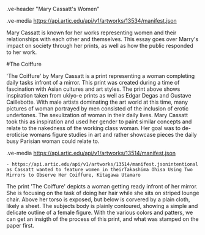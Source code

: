 .ve-header "Mary Cassatt's Women"

.ve-media https://api.artic.edu/api/v1/artworks/13534/manifest.json


Mary Cassatt is known for her works representing women and their relationships with each other and themselves. This essay goes over Marry's impact on society through her prints, as well as how the public responded to her work.

#The Coiffure

'The Coiffure' by Mary Cassatt is a print representing a woman completing daily tasks infront of a mirror. This print was created during a time of fascination with Asian cultures and art styles. The print above shows inspiration taken from ukiyo-e prints as well as Edgar Degas and Gustave Caillebotte. With male artists dominating the art world at this time, many pictures of woman portrayed by men consisted of the inclusion of erotic undertones. The sexulization of woman in their daily lives. Mary Cassatt took this as inspiration and used her gender to paint similar concepts and relate to the nakedness of the working class woman. Her goal was to de-eroticise womans figure studies in art and rather showcase pieces the daily busy Parisian woman could relate to.

.ve-media https://api.artic.edu/api/v1/artworks/13514/manifest.json

    - https://api.artic.edu/api/v1/artworks/13514/manifest.jsonintentional as Cassatt wanted to feature women in theirTakashima Ohisa Using Two Mirrors to Observe Her Coiffure, Kitagawa Utamaro

The print 'The Coiffure' depicts a woman getting ready infront of her mirror. She is focusing on the task of doing her hair while she sits on striped lounge chair. Above her torso is exposed, but below is corvered by a plain cloth, likely a sheet. The subjects body is plainly contoured, showing a simple and delicate outline of a female figure. With the various colors and patters, we can get an insigth of the process of this print, and what was stamped on the paper first.